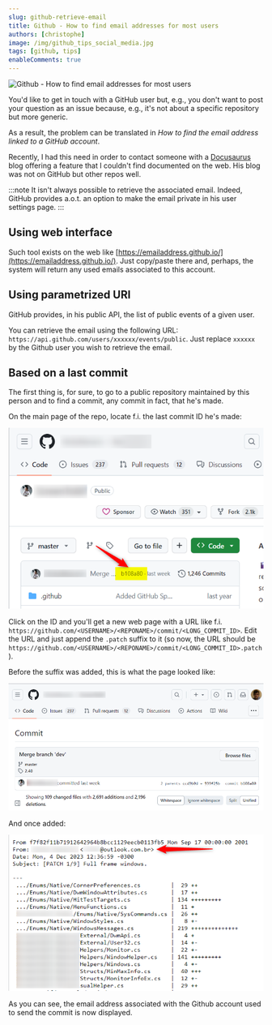 ```yaml
---
slug: github-retrieve-email
title: Github - How to find email addresses for most users
authors: [christophe]
image: /img/github_tips_social_media.jpg
tags: [github, tips]
enableComments: true
---
```

![Github - How to find email addresses for most users](/img/github_tips_banner.jpg)

You'd like to get in touch with a GitHub user but, e.g., you don't want to post your question as an issue because, e.g., it's not about a specific repository but more generic.

As a result, the problem can be translated in *How to find the email address linked to a GitHub account*.

Recently, I had this need in order to contact someone with a [Docusaurus](https://docusaurus.io/) blog offering a feature that I couldn't find documented on the web. His blog was not on GitHub but other repos well.

:::note It isn't always possible to retrieve the associated email.
Indeed, GitHub provides a.o.t. an option to make the email private in his user settings page.
:::

<!-- truncate -->
## Using web interface

Such tool exists on the web like [https://emailaddress.github.io/](https://emailaddress.github.io/). Just copy/paste there and, perhaps, the system will return any used emails associated to this account.

## Using parametrized URl

GitHub provides, in his public API, the list of public events of a given user.

You can retrieve the email using the following URL: `https://api.github.com/users/xxxxxx/events/public`. Just replace `xxxxxx` by the Github user you wish to retrieve the email.

## Based on a last commit

The first thing is, for sure, to go to a public repository maintained by this person and to find a commit, any commit in fact, that he's made.

On the main page of the repo, locate f.i. the last commit ID he's made:

![Last commit ID](./images/find_any_commit.png)

Click on the ID and you'll get a new web page with a URL like f.i. `https://github.com/<USERNAME>/<REPONAME>/commit/<LONG_COMMIT_ID>`. Edit the URL and just append the `.patch` suffix to it (so now, the URL should be `https://github.com/<USERNAME>/<REPONAME>/commit/<LONG_COMMIT_ID>.patch`).

Before the suffix was added, this is what the page looked like:

![Before adding the suffix](./images/before.png)

And once added:

![Once the .patch suffix has been added](./images/after.png)

As you can see, the email address associated with the Github account used to send the commit is now displayed.
